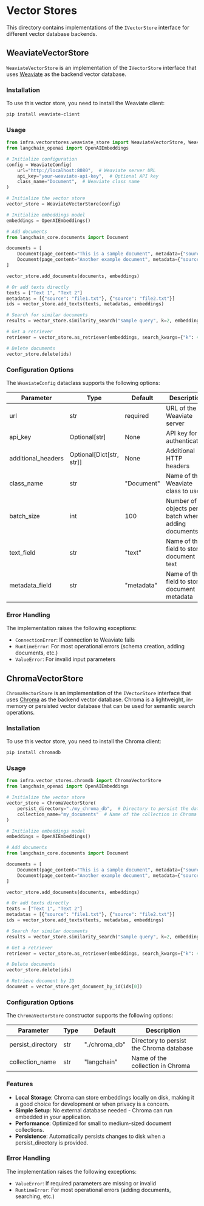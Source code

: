 # Vector Stores

This directory contains implementations of the `IVectorStore` interface for different vector database backends.

## WeaviateVectorStore

`WeaviateVectorStore` is an implementation of the `IVectorStore` interface that uses [Weaviate](https://weaviate.io/) as the backend vector database.

### Installation

To use this vector store, you need to install the Weaviate client:

```bash
pip install weaviate-client
```

### Usage

```python
from infra.vectorstores.weaviate_store import WeaviateVectorStore, WeaviateConfig
from langchain_openai import OpenAIEmbeddings

# Initialize configuration
config = WeaviateConfig(
    url="http://localhost:8080",  # Weaviate server URL
    api_key="your-weaviate-api-key",  # Optional API key
    class_name="Document",  # Weaviate class name
)

# Initialize the vector store
vector_store = WeaviateVectorStore(config)

# Initialize embeddings model
embeddings = OpenAIEmbeddings()

# Add documents
from langchain_core.documents import Document

documents = [
    Document(page_content="This is a sample document", metadata={"source": "example.txt"}),
    Document(page_content="Another example document", metadata={"source": "sample.txt"}),
]

vector_store.add_documents(documents, embeddings)

# Or add texts directly
texts = ["Text 1", "Text 2"]
metadatas = [{"source": "file1.txt"}, {"source": "file2.txt"}]
ids = vector_store.add_texts(texts, metadatas, embeddings)

# Search for similar documents
results = vector_store.similarity_search("sample query", k=2, embeddings=embeddings)

# Get a retriever
retriever = vector_store.as_retriever(embeddings, search_kwargs={"k": 4})

# Delete documents
vector_store.delete(ids)
```

### Configuration Options

The `WeaviateConfig` dataclass supports the following options:

| Parameter | Type | Default | Description |
|-----------|------|---------|-------------|
| url | str | required | URL of the Weaviate server |
| api_key | Optional[str] | None | API key for authentication |
| additional_headers | Optional[Dict[str, str]] | None | Additional HTTP headers |
| class_name | str | "Document" | Name of the Weaviate class to use |
| batch_size | int | 100 | Number of objects per batch when adding documents |
| text_field | str | "text" | Name of the field to store document text |
| metadata_field | str | "metadata" | Name of the field to store document metadata |

### Error Handling

The implementation raises the following exceptions:

- `ConnectionError`: If connection to Weaviate fails
- `RuntimeError`: For most operational errors (schema creation, adding documents, etc.)
- `ValueError`: For invalid input parameters 

## ChromaVectorStore

`ChromaVectorStore` is an implementation of the `IVectorStore` interface that uses [Chroma](https://www.trychroma.com/) as the backend vector database. Chroma is a lightweight, in-memory or persisted vector database that can be used for semantic search operations.

### Installation

To use this vector store, you need to install the Chroma client:

```bash
pip install chromadb
```

### Usage

```python
from infra.vector_stores.chromdb import ChromaVectorStore
from langchain_openai import OpenAIEmbeddings

# Initialize the vector store
vector_store = ChromaVectorStore(
    persist_directory="./my_chroma_db",  # Directory to persist the database
    collection_name="my_documents"  # Name of the collection in Chroma
)

# Initialize embeddings model
embeddings = OpenAIEmbeddings()

# Add documents
from langchain_core.documents import Document

documents = [
    Document(page_content="This is a sample document", metadata={"source": "example.txt"}),
    Document(page_content="Another example document", metadata={"source": "sample.txt"}),
]

vector_store.add_documents(documents, embeddings)

# Or add texts directly
texts = ["Text 1", "Text 2"]
metadatas = [{"source": "file1.txt"}, {"source": "file2.txt"}]
ids = vector_store.add_texts(texts, metadatas, embeddings)

# Search for similar documents
results = vector_store.similarity_search("sample query", k=2, embeddings=embeddings)

# Get a retriever
retriever = vector_store.as_retriever(embeddings, search_kwargs={"k": 4})

# Delete documents
vector_store.delete(ids)

# Retrieve document by ID
document = vector_store.get_document_by_id(ids[0])
```

### Configuration Options

The `ChromaVectorStore` constructor supports the following options:

| Parameter | Type | Default | Description |
|-----------|------|---------|-------------|
| persist_directory | str | "./chroma_db" | Directory to persist the Chroma database |
| collection_name | str | "langchain" | Name of the collection in Chroma |

### Features

- **Local Storage**: Chroma can store embeddings locally on disk, making it a good choice for development or when privacy is a concern.
- **Simple Setup**: No external database needed - Chroma can run embedded in your application.
- **Performance**: Optimized for small to medium-sized document collections.
- **Persistence**: Automatically persists changes to disk when a persist_directory is provided.

### Error Handling

The implementation raises the following exceptions:

- `ValueError`: If required parameters are missing or invalid
- `RuntimeError`: For most operational errors (adding documents, searching, etc.) 